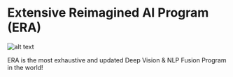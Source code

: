 

# Extensive Reimagined AI Program (ERA)
![alt text](https://ci3.googleusercontent.com/mail-img-att/AEXG51lSsExCGjjHVGO3dlO2Kj2kt60lAFe1HalnzFcWdvPO34-WdTe5hkIxRrjXikX6YWxCYnauIFZFUIpi8JDWEb8AwrEWDXTs04BXWiqE2xqkv_uWbiSyeYVlXrANu6Na4ezBkpGsW8B-EpZ3e49hvB2AZAMnyzLN4qmK_uhoV1h6AWUIhZUIAdVnZMXiTaKeXNItcKAYfaJ8WcVbElj5xrqlfOevwwlZ-VZJ6byR3a7G3Bul0RRHTWkE8OdHx4mthe-IKYjkIB-z6oATsFi6kWbctPbnKXPlyOCjSqVWu0lzc4w51wuoNPwx-nrvIa_sKJpsgAH9dApadj42CoBbBLfhvhkEWo1JJJKsHcCNUjkfdkt9zjd52YDFXFMIX_183vZDt_2bm9JeNbMtDBynL5-v_-f2ZGgFkh4Y_bV_ZDSgPMrOTFAnWnyTHgcu_iSM-VpzRW5cQKNtnxyVw6imnaH-D-txcP6VAUROQ4YRWNmE9MsU4yhSSRVYBZlCZWSbM7ukmfaLD0Qe9edR1NkmhIQbEkfmqhC7HGjCxCepeIQQ48fH0EgTBTsbxOyfcpPBQvanuaGflXSx1bRlpnR2a4H1OgkYhC9HbyOAPeLnUB5q_MCYa4KjvG5OO5IUH2f6KMWYpNd0MRcm6SoHW06Nje-9Mt4E5So_5iaaA4RFahD-D83ORrtyEq0Rr0Q0XF6OiDjKuwMdWj6q1nT6qM8fxyqbvTpHDX1bF0IexZkc-VeKgYVWMw2W6jYX5LJvS7wbfjwzIj7zB22k_ty_nWeZfr0HsX3yUjxMrA_bFgY6x8M5Et-tQqMsTH8_Igi79KiaVGMYY8B97RoMUsA7-I6WJm-t6uSK99Nxdy3BtcbB3IZex8lV0Wp3ZqF96WxhzhkqmM5gVIjpA6zQiESeOwnFjJXq3QETmoIMMpXHooiAVwDsMIxMZ1OJFvhSqDXERJ0pFnNWv0PBi4fEnIOWna5Y1Mm-rn9JJ2y7zy4wy_AjbZlN7yGkr_8lUJLvAk6XiO6igrZ8O7gg0xlOjHproGgEkXXwQLRKNrKty3tOlji23RXINjCoBQPd_W8cVq7qVAgGNdkB1nrkWXDNuQeoqOz81Z2FxeLjZ0nrYTVZSL9Brdj3-HPcwY76G-7lMCfcUlpdnR65IAtrwznBA4gJ6CSVpx5btXAE10Kgtw=s0-l75-ft)

ERA is the most exhaustive and updated Deep Vision &amp; NLP Fusion Program in the world!

